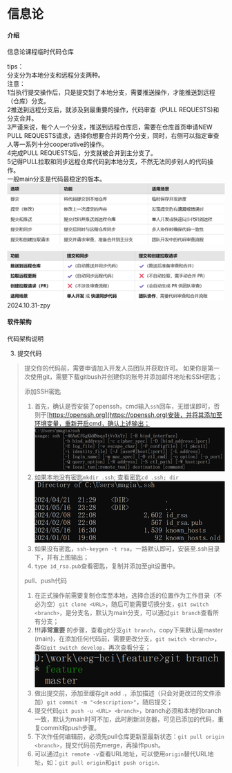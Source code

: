 # 信息论
#### 介绍
信息论课程临时代码仓库

tips：     
  分支分为本地分支和远程分支两种。     
    注意：   
    1当执行提交操作后，只是提交到了本地分支，需要推送操作，才能推送到远程（仓库）分支。   
    2推送到远程分支后，就涉及到最重要的操作，代码审查（PULL REQUESTS)和分支合并。   
    3严谨来说，每个人一个分支，推送到远程仓库后，需要在仓库首页申请NEW PULL REQUESTS请求，选择你想要合并的两个分支，同时，右侧可以指定审查人等一系列十分cooperative的操作。   
    4完成PULL REQUESTS后，分支就被合并到主分支了。   
    5记得PULL拉取和同步远程仓库代码到本地分支，不然无法同步别人的代码操作。   
  一般main分支是代码最稳定的版本。   
  ![failedtoopen](images/git操作解释1.png)   
        
  ![failedtoopen](images/git操作解释2.png)       
  2024.10.31-zpy

#### 软件架构
代码架构说明

3.  提交代码
> 提交你的代码前，需要申请加入开发人员团队并获取许可。
> 如果你是第一次使用git，需要下载gitbush并创建你的账号并添加邮件地址和SSH密匙；
>
> 添加SSH密匙
> 1. 首先，确认是否安装了openssh，cmd输入`ssh`回车，无错误即可，否则于[https://openssh.org](https://openssh.org)安装，并将其添加至环境变量，重新开启cmd，确认上述输出；
![输入图片说明](images/%E5%AE%89%E8%A3%85ssh.png)
> 2. 如果本地没有密匙`mkdir .ssh`; 查看密匙`cd .ssh; dir`
![输入图片说明](images/ssh%E5%AF%86%E5%8C%99.png)
> 3. 如果没有密匙，`ssh-keygen -t rsa`，一路默认即可，安装至.ssh目录下，并有上图输出；
> 4.  `type id_rsa.pub`查看密匙，复制并添加至git设置中。
>
> pull、push代码
> 1. 在正式操作前需要复制仓库至本地，选择合适的位置作为工作目录（不必为空）`git clone <URL>`，随后可能需要切换分支，`git switch <branch>`，<branch>是分支名，默认为main分支，可以通过`git branch`查看所有分支；
> 2. **!!!非常重要** 的步骤，查看git分支`git branch`，copy下来默认是master (main)，在添加任何代码前，需要更改分支，`git switch <branch>`，类似`git switch develop`，再次查看分支；
![输入图片说明](images/branch.png)
> 3. 做出提交前，添加至缓存git add .，添加描述（只会对更改过的文件添加）`git commit -m "<description>"`，随后提交；
> 4. 提交代码`git push -u <URL> <branch>`，branch必须和本地的branch一致，默认为main时可不加，此时刷新浏览器，可见已添加的代码，重复commit和push步骤。
> 5. 下次作任何编辑前，必须先pull仓库更新至最新状态：`git pull origin <branch>`，提交代码前先merge，再操作push。
> 6. 可以通过`git remote -v`查看URL地址，可以使用`origin`替代URL地址，如：`git pull origin`和`git push origin`.

